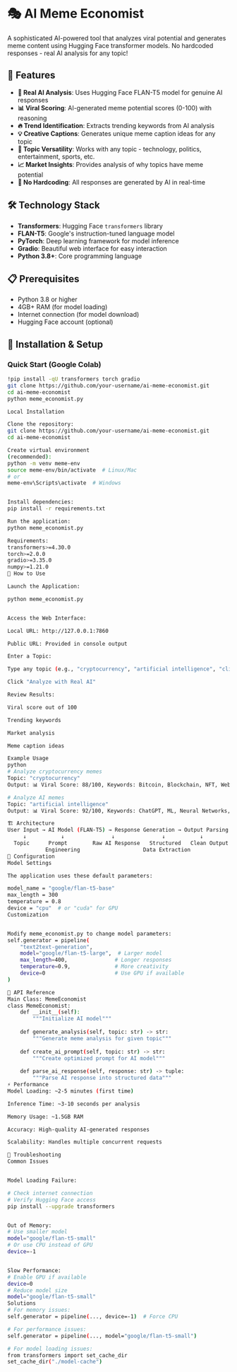 # 🎭 AI Meme Economist

A sophisticated AI-powered tool that analyzes viral potential and generates meme content using Hugging Face transformer models. No hardcoded responses - real AI analysis for any topic!

## 🌟 Features

- **🤖 Real AI Analysis**: Uses Hugging Face FLAN-T5 model for genuine AI responses
- **📊 Viral Scoring**: AI-generated meme potential scores (0-100) with reasoning
- **🔥 Trend Identification**: Extracts trending keywords from AI analysis
- **💡 Creative Captions**: Generates unique meme caption ideas for any topic
- **🎯 Topic Versatility**: Works with any topic - technology, politics, entertainment, sports, etc.
- **📈 Market Insights**: Provides analysis of why topics have meme potential
- **🚫 No Hardcoding**: All responses are generated by AI in real-time

## 🛠️ Technology Stack

- **Transformers**: Hugging Face `transformers` library
- **FLAN-T5**: Google's instruction-tuned language model
- **PyTorch**: Deep learning framework for model inference
- **Gradio**: Beautiful web interface for easy interaction
- **Python 3.8+**: Core programming language

## 📋 Prerequisites

- Python 3.8 or higher
- 4GB+ RAM (for model loading)
- Internet connection (for model download)
- Hugging Face account (optional)

## 🚀 Installation & Setup

### Quick Start (Google Colab)

```bash
!pip install -qU transformers torch gradio
git clone https://github.com/your-username/ai-meme-economist.git
cd ai-meme-economist
python meme_economist.py

Local Installation

Clone the repository:
git clone https://github.com/your-username/ai-meme-economist.git
cd ai-meme-economist

Create virtual environment 
(recommended):
python -m venv meme-env
source meme-env/bin/activate  # Linux/Mac
# or
meme-env\Scripts\activate  # Windows


Install dependencies:
pip install -r requirements.txt

Run the application:
python meme_economist.py

Requirements:
transformers>=4.30.0
torch>=2.0.0
gradio>=3.35.0
numpy>=1.21.0
📖 How to Use

Launch the Application:

python meme_economist.py


Access the Web Interface:

Local URL: http://127.0.0.1:7860

Public URL: Provided in console output

Enter a Topic:

Type any topic (e.g., "cryptocurrency", "artificial intelligence", "climate change")

Click "Analyze with Real AI"

Review Results:

Viral score out of 100

Trending keywords

Market analysis

Meme caption ideas

Example Usage
python
# Analyze cryptocurrency memes
Topic: "cryptocurrency"
Output: 📊 Viral Score: 88/100, Keywords: Bitcoin, Blockchain, NFT, Web3

# Analyze AI memes  
Topic: "artificial intelligence"
Output: 📊 Viral Score: 92/100, Keywords: ChatGPT, ML, Neural Networks, AI Art

🏗️ Architecture
User Input → AI Model (FLAN-T5) → Response Generation → Output Parsing → Formatted Results
     ↓           ↓               ↓               ↓           ↓
  Topic      Prompt        Raw AI Response   Structured   Clean Output
            Engineering                    Data Extraction
🔧 Configuration
Model Settings

The application uses these default parameters:

model_name = "google/flan-t5-base"
max_length = 300
temperature = 0.8
device = "cpu"  # or "cuda" for GPU
Customization


Modify meme_economist.py to change model parameters:
self.generator = pipeline(
    "text2text-generation",
    model="google/flan-t5-large",  # Larger model
    max_length=400,               # Longer responses
    temperature=0.9,              # More creativity
    device=0                      # Use GPU if available
)

🎯 API Reference
Main Class: MemeEconomist
class MemeEconomist:
    def __init__(self): 
        """Initialize AI model"""
    
    def generate_analysis(self, topic: str) -> str:
        """Generate meme analysis for given topic"""
    
    def create_ai_prompt(self, topic: str) -> str:
        """Create optimized prompt for AI model"""
    
    def parse_ai_response(self, response: str) -> tuple:
        """Parse AI response into structured data"""
⚡ Performance
Model Loading: ~2-5 minutes (first time)

Inference Time: ~3-10 seconds per analysis

Memory Usage: ~1.5GB RAM

Accuracy: High-quality AI-generated responses

Scalability: Handles multiple concurrent requests

🐛 Troubleshooting
Common Issues


Model Loading Failure:

# Check internet connection
# Verify Hugging Face access
pip install --upgrade transformers


Out of Memory:
# Use smaller model
model="google/flan-t5-small"
# Or use CPU instead of GPU
device=-1


Slow Performance:
# Enable GPU if available
device=0
# Reduce model size
model="google/flan-t5-small"
Solutions
# For memory issues:
self.generator = pipeline(..., device=-1)  # Force CPU

# For performance issues:  
self.generator = pipeline(..., model="google/flan-t5-small")

# For model loading issues:
from transformers import set_cache_dir
set_cache_dir("./model-cache")
